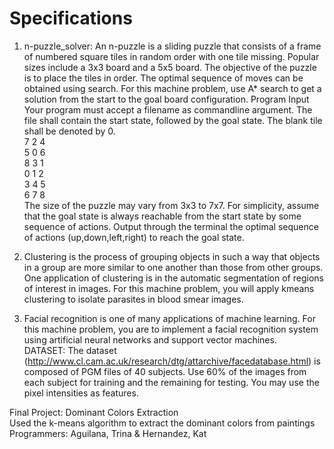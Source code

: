 # Specifications

1. n-puzzle_solver: An n-puzzle is a sliding puzzle that consists of a frame of numbered square tiles in random order with one tile
missing. Popular sizes include a 3x3 board and a 5x5 board. The objective of the puzzle is to
place the tiles in order.
  The optimal sequence of moves can be obtained using search. For this machine problem, use A* search to get a
solution from the start to the goal board configuration.
Program Input
  Your program must accept a filename as commandline argument. The file shall contain the start state, followed
by the goal state. The blank tile shall be denoted by 0. <br/>
      7 2 4 <br/>
      5 0 6 <br/>
      8 3 1<br/>
      0 1 2<br/>
      3 4 5<br/>
      6 7 8<br/>
  The size of the puzzle may vary from 3x3 to 7x7.
  For simplicity, assume that the goal state is always reachable from the start state by some sequence of actions.
  Output through the terminal the optimal sequence of actions (up,down,left,right) to reach the goal state.
  
2. Clustering is the process of grouping objects in such a way that objects in a group are more similar to one
another than those from other groups. One application of clustering is in the automatic segmentation of regions
of interest in images. For this machine problem, you will apply kmeans clustering to isolate parasites in blood
smear images.

3. Facial recognition is one of many applications of machine learning. For this machine problem, you are to
implement a facial recognition system using artificial neural networks and support vector machines. <br/>
  DATASET: The dataset (http://www.cl.cam.ac.uk/research/dtg/attarchive/facedatabase.html) is composed of PGM
files of 40 subjects. Use 60% of the images from each subject for training and the remaining for testing.
You may use the pixel intensities as features.

Final Project: Dominant Colors Extraction <br/>
Used the k-means algorithm to extract the dominant colors from paintings <br/>
Programmers: Aguilana, Trina & Hernandez, Kat
